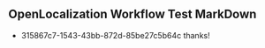## OpenLocalization Workflow Test MarkDown
* 315867c7-1543-43bb-872d-85be27c5b64c thanks!

<!--HONumber=Jul16_HO4-->


